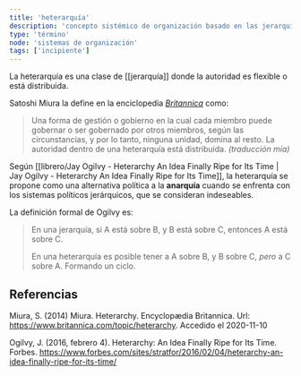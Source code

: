 ```yaml
---
title: 'heterarquía'
description: 'concepto sistémico de organización basado en las jerarquías dinámicas'
type: 'término'
node: 'sistemas de organización'
tags: ['incipiente']
---
```


La heterarquía es una clase de [[jerarquía]] donde la autoridad es flexible o está distribuida.

Satoshi Miura la define en la enciclopedia [*Britannica*](https://www.britannica.com/topic/heterarchy) como:

>Una forma de gestión o gobierno en la cual cada miembro puede gobernar o ser gobernado por otros miembros, según las circunstancias, y por lo tanto, ninguna unidad, domina al resto. La autoridad dentro de una heterarquía está distribuida. *(traducción mía)*

Según [[librero/Jay Ogilvy -  Heterarchy An Idea Finally Ripe for Its Time | Jay Ogilvy - Heterarchy An Idea Finally Ripe for Its Time]], la heterarquía se propone como una alternativa política a la **anarquía** cuando se enfrenta con los sistemas políticos jerárquicos, que se consideran indeseables.

La definición formal de Ogilvy es:

>En una jerarquía, si A está sobre B, y B está sobre C, entonces A está sobre C.
>
>En una heterarquía es posible tener a A  sobre B, y B sobre C, *pero* a C sobre A. Formando un ciclo.

## Referencias

Miura, S. (2014) Miura. Heterarchy. Encyclopædia Britannica. Url: https://www.britannica.com/topic/heterarchy. Accedido el 2020-11-10

Ogilvy, J. (2016, febrero 4). Heterarchy: An Idea Finally Ripe for Its Time. Forbes. https://www.forbes.com/sites/stratfor/2016/02/04/heterarchy-an-idea-finally-ripe-for-its-time/
